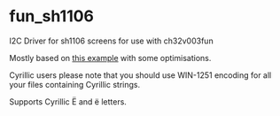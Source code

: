 # fun_sh1106
I2C Driver for sh1106 screens for use with ch32v003fun

Mostly based on [this example](https://github.com/cnlohr/ch32v003fun/tree/master/examples/i2c_oled) with some optimisations.

Cyrillic users please note that you should use WIN-1251 encoding for all your files containing Cyrillic strings.

Supports Cyrillic Ё and ё letters.
